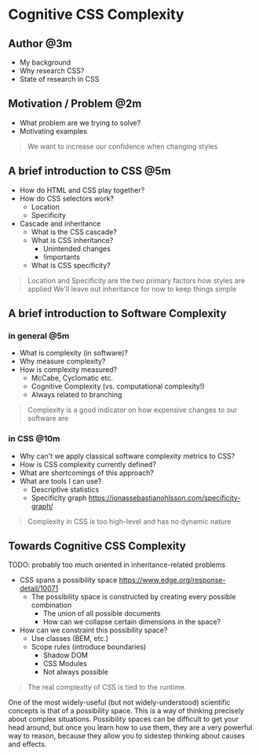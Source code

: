 # Cognitive CSS Complexity

## Author @3m

- My background
- Why research CSS?
- State of research in CSS

## Motivation / Problem @2m

- What problem are we trying to solve?
- Motivating examples

> We want to increase our confidence when changing styles

## A brief introduction to CSS @5m

- How do HTML and CSS play together?
- How do CSS selectors work?
  - Location
  - Specificity
- Cascade and inheritance
  - What is the CSS cascade?
  - What is CSS inheritance?
    - Unintended changes
    - !importants
  - What is CSS specificity?

> Location and Specificity are the two primary factors how styles are applied
> We'll leave out inheritance for now to keep things simple

## A brief introduction to Software Complexity

### in general @5m

- What is complexity (in software)?
- Why measure complexity?
- How is complexity measured?
  - McCabe, Cyclomatic etc.
  - Cognitive Complexity (vs. computational complexity!)
  - Always related to branching

> Complexity is a good indicator on how expensive changes to our software are

### in CSS @10m

- Why can't we apply classical software complexity metrics to CSS?
- How is CSS complexity currently defined?
- What are shortcomings of this approach?
- What are tools I can use?
  - Descriptive statistics
  - Specificity graph
    https://jonassebastianohlsson.com/specificity-graph/

> Complexity in CSS is too high-level and has no dynamic nature

## Towards Cognitive CSS Complexity

TODO: probably too much oriented in inheritance-related problems

- CSS spans a possibility space
    https://www.edge.org/response-detail/10071
  - The possibility space is constructed by creating every possible combination
    - The union of all possible documents
    - How can we collapse certain dimensions in the space?
- How can we constraint this possibility space?
  - Use classes (BEM, etc.)
  - Scope rules (introduce boundaries)
    - Shadow DOM
    - CSS Modules
    - Not always possible

> The real complexity of CSS is tied to the runtime.

One of the most widely-useful (but not widely-understood) scientific concepts 
is that of a possibility space. This is a way of thinking precisely about 
complex situations. Possibility spaces can be difficult to get your head around, 
but once you learn how to use them, they are a very powerful way to reason, 
because they allow you to sidestep thinking about causes and effects.
